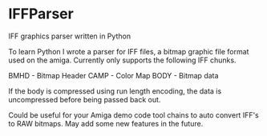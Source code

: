 # IFFParser
IFF graphics parser written in Python

To learn Python I wrote a parser for IFF files, a bitmap graphic file format used on the amiga. Currently only supports the following IFF chunks.

BMHD - Bitmap Header
CAMP - Color Map
BODY - Bitmap data

If the body is compressed using run length encoding, the data is uncompressed before being passed back out.

Could be useful for your Amiga demo code tool chains to auto convert IFF's to RAW bitmaps. May add some new features in the future.
